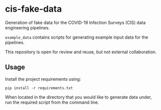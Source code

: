 # cis-fake-data

Generation of fake data for the COVID-19 Infection Surveys (CIS) data engineering pipelines.

`example_data` contains scripts for generating example input data for the pipelines.

This repository is open for review and reuse, but not external collaboration.

## Usage

Install the project requirements using:

```
pip install -r requirements.txt
```

When located in the directory that you would like to generate data under, run the required script from the command line.
